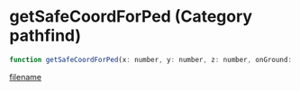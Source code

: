 # getSafeCoordForPed (Category pathfind)

```js
function getSafeCoordForPed(x: number, y: number, z: number, onGround: boolean, outPosition: vectorPtr, flags: int): Array
```

[filename](getSafeCoordForPed_m.md ':include')